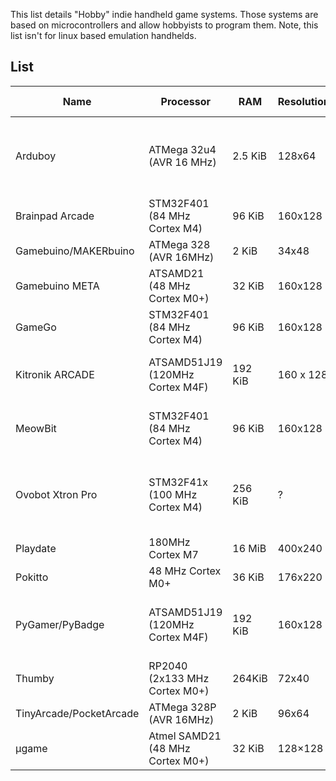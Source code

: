 This list details "Hobby" indie handheld game systems. Those systems are based on microcontrollers and allow hobbyists to program them. Note, this list isn't for linux based emulation handhelds.

## List
| Name | Processor | RAM | Resolution | Color Depth | Languages | Flash Size | Storage | Price | Source Model | URL |
| ---- | --------- | --- | ---------- | ---------- | ---------- | ---------- | ---------- | --- | ---------- | ---------- |
| Arduboy | ATMega 32u4 (AVR 16 MHz)  | 2.5 KiB | 128x64 | 1-bit | C/C++ (Arduino) | 32 KiB | 128 MiB Flash (FX Model Only) | 54 USD | FOSS | https://arduboy.com |
| Brainpad Arcade |  STM32F401 (84 MHz Cortex M4) | 96 KiB    | 160x128  | ?  | VPL (MakeCode Arcade)  |  512KiB  |  N/A |  34.95 USD | Proprietary  |  https://www.brainpad.com/brainpad-family/arcade/ |
| Gamebuino/MAKERbuino | ATMega 328 (AVR 16MHz) | 2 KiB |34x48  | 1-bit | C/C++ (Arduino) | 32KiB |  Micro SD | ~70 USD | FOSS | http://legacy.gamebuino.com/wiki/index.php?title=Main_Page |
| Gamebuino META | ATSAMD21 (48 MHz Cortex M0+) | 32 KiB | 160x128 | 16-bit | C/C++ (Arduino) | 256KiB | Micro SD | 70 EUR | Proprietary | https://gamebuino.com/ |
| GameGo   |  STM32F401 (84 MHz Cortex M4) | 96 KiB  | 160x128  |  ? |  VPL (MakeCode Arcade)  |  512 KiB  |  N/A | 41.90 USD  | Proprietary  |  https://www.seeedstudio.com/GameGo-p-4847.html |
| Kitronik ARCADE | ATSAMD51J19 (120MHz Cortex M4F)  | 192 KiB   |  160 x 128 | ?  |  MicroPython, VPL (MakeCode Arcade) | 512KiB	  | N/A  |  36.00 GBP  | ?  | https://kitronik.co.uk/products/5311-arcade-for-makecode-arcade  |
| MeowBit  | STM32F401 (84 MHz Cortex M4)   |   96 KiB    | 160x128    | 16-bit      | CircuitPython, VPL (MakeCode Arcade)   | 512KiB    | SD  | 39.95  USD    | FOSS  |  https://meowbit.kittenbot.cc   |
| Ovobot Xtron Pro   |  STM32F41x (100 MHz Cortex M4) |   256 KiB | ?  | ?  |  VPL (MakeCode Arcade), 6502 Assembly (NES) |  1 MiB | 16 MiB  | 85 USD  | Proprietary  | https://store.ovobot.cc/products/xtron-pro  |
| Playdate        | 180MHz Cortex M7 | 16 MiB | 400x240    | 1-bit       | Lua, C                                          |  TBD  | 4GB Flash  | 179 USD            |  Proprietary  | https://play.date/   |
| Pokitto         | 48 MHz Cortex M0+ | 36 KiB | 176x220    | 8-bit       | C++                                                 | 256kiB   | Micro SD   | 49.90 EUR        |    Proprietary  | https://www.pokitto.com/ |
| PyGamer/PyBadge | ATSAMD51J19 (120MHz Cortex M4F)  |  192 KiB   | 160x128    | 18-bit      | CircuitPython, VPL (MakeCode Arcade), C++ (Arduino) | 512KiB |   Micro SD  | 24.95 USD - 59.95 USD | FOSS         | https://learn.adafruit.com/adafruit-pygamer |
| Thumby | RP2040  (2x133 MHz Cortex M0+) | 264KiB    |   72x40  | 1-bit    | MicroPython , C/C++ (Arduino) | N/A  | 2 MiB Flash | TBD ($19 for backers) | FOSS | https://www.kickstarter.com/projects/kenburns/thumby-the-tiny-playable-keychain  |
| TinyArcade/PocketArcade | ATMega 328P (AVR 16MHz) | 2 KiB   |   96x64  | 16-bit    | C/C++ (Arduino) | 32 KiB    | Micro SD | 59.95  USD    | FOSS | https://tinycircuits.com/collections/all/products/tinyarcade  
| µgame | Atmel SAMD21 (48 MHz Cortex M0+)  | 32 KiB | 128×128 | 16-bit | MicroPython , CircuitPython | 256KiB | 2 MiB Flash | 24.99 USD | FOSS | https://github.com/python-ugame |
